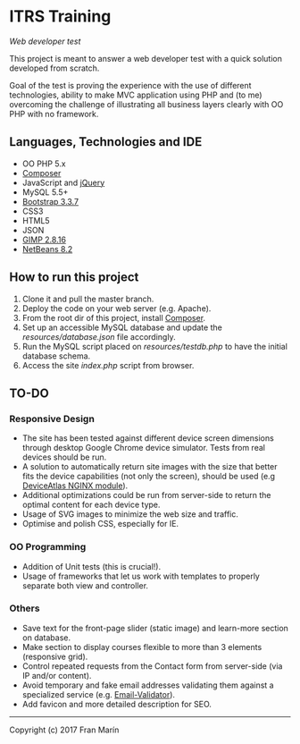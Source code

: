 # ITRS Training

_Web developer test_

This project is meant to answer a web developer test with a quick solution 
developed from scratch.

Goal of the test is proving the experience with the use of different 
technologies, ability to make MVC application using PHP and (to me) overcoming
the challenge of illustrating all business layers clearly with OO PHP with no
framework.

## Languages, Technologies and IDE

* OO PHP 5.x
* [Composer](https://getcomposer.org/download/)
* JavaScript and [jQuery](https://jquery.com/)
* MySQL 5.5+
* [Bootstrap 3.3.7](http://getbootstrap.com/)
* CSS3
* HTML5
* JSON
* [GIMP 2.8.16](https://www.gimp.org/)
* [NetBeans 8.2](https://netbeans.org/)

## How to run this project

1. Clone it and pull the master branch.
2. Deploy the code on your web server (e.g. Apache).
3. From the root dir of this project, install [Composer](https://getcomposer.org/download/).
4. Set up an accessible MySQL database and update the *resources/database.json* file accordingly.
5. Run the MySQL script placed on *resources/testdb.php* to have the initial database schema.
6. Access the site *index.php* script from browser.

## TO-DO

### Responsive Design

  * The site has been tested against different device screen dimensions through desktop Google Chrome device simulator. Tests from real devices should be run.
  * A solution to automatically return site images with the size that better fits the device capabilities (not only the screen), should be used (e.g [DeviceAtlas NGINX module](https://deviceatlas.com/deviceatlas-nginx-module)).
  * Additional optimizations could be run from server-side to return the optimal content for each device type.
  * Usage of SVG images to minimize the web size and traffic.
  * Optimise and polish CSS, especially for IE.

### OO Programming

 * Addition of Unit tests (this is crucial!).
 * Usage of frameworks that let us work with templates to properly separate both view and controller.

### Others

 * Save text for the front-page slider (static image) and learn-more section on database.
 * Make section to display courses flexible to more than 3 elements (responsive grid).
 * Control repeated requests from the Contact form from server-side (via IP and/or content).
 * Avoid temporary and fake email addresses validating them against a specialized service (e.g. [Email-Validator](https://www.email-validator.net/)).
 * Add favicon and more detailed description for SEO.

* * *
Copyright (c) 2017 Fran Marín

